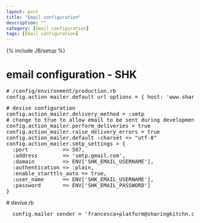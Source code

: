 ```yaml
---
layout: post
title: "Email configuration"
description: ""
category: [Email configuration] 
tags: [Email configuration]
---
```

{% include JB/setup %}

<h1 class="sectionedit1" id="email_configuration_-_shk">email configuration - SHK</h1>
<div class="level1">
<pre class="code"># /config/environment/production.rb
config.action_mailer.default_url_options = { host: &#039;www.sharingkitchn.com&#039; }</pre>
<pre class="code"># devise configuration
config.action_mailer.delivery_method = :smtp
# change to true to allow email to be sent during development
config.action_mailer.perform_deliveries = true
config.action_mailer.raise_delivery_errors = true
config.action_mailer.default :charset =&gt; &quot;utf-8&quot;
config.action_mailer.smtp_settings = {
  :port           =&gt; 587,
  :address        =&gt; &#039;smtp.gmail.com&#039;,
  :domain         =&gt; ENV[&#039;SHK_EMAIL_USERNAME&#039;],
  :authentication =&gt; :plain,
  :enable_starttls_auto =&gt; true,
  :user_name      =&gt; ENV[&#039;SHK_EMAIL_USERNAME&#039;],
  :password       =&gt; ENV[&#039;SHK_EMAIL_PASSWORD&#039;]
}</pre>

<p>
# devise.rb
</p>
<pre class="code">  config.mailer_sender = &#039;francesca+platform@sharingkitchn.com&#039;</pre>

</div>
